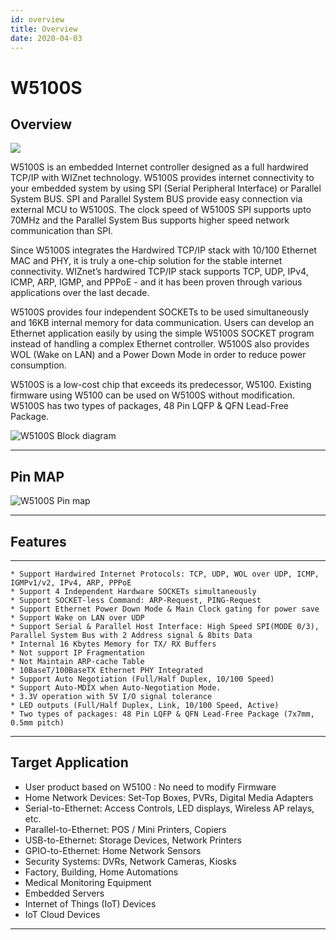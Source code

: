 ```yaml
---
id: overview
title: Overview
date: 2020-04-03
---
```


# W5100S

## Overview

![](/products/w5100s/w5100s_pm.png)

W5100S is an embedded Internet controller designed as a full hardwired
TCP/IP with WIZnet technology. W5100S provides internet connectivity to
your embedded system by using SPI (Serial Peripheral Interface) or
Parallel System BUS. SPI and Parallel System BUS provide easy connection
via external MCU to W5100S. The clock speed of W5100S SPI supports upto
70MHz and the Parallel System Bus supports higher speed network
communication than SPI.

Since W5100S integrates the Hardwired TCP/IP stack with 10/100 Ethernet
MAC and PHY, it is truly a one-chip solution for the stable internet
connectivity. WIZnet’s hardwired TCP/IP stack supports TCP, UDP, IPv4,
ICMP, ARP, IGMP, and PPPoE - and it has been proven through various
applications over the last decade.

W5100S provides four independent SOCKETs to be used simultaneously and
16KB internal memory for data communication. Users can develop an
Ethernet application easily by using the simple W5100S SOCKET program
instead of handling a complex Ethernet controller. W5100S also provides
WOL (Wake on LAN) and a Power Down Mode in order to reduce power
consumption.

W5100S is a low-cost chip that exceeds its predecessor, W5100. Existing
firmware using W5100 can be used on W5100S without modification. W5100S
has two types of packages, 48 Pin LQFP & QFN Lead-Free Package.

![W5100S Block diagram](/products/w5100s/w5100s_diagram.png)

-----


## Pin MAP
![W5100S Pin map](/products/w5100s/w5100s_pinmap.png)

-----


## Features
-----
    * Support Hardwired Internet Protocols: TCP, UDP, WOL over UDP, ICMP, IGMPv1/v2, IPv4, ARP, PPPoE
    * Support 4 Independent Hardware SOCKETs simultaneously
    * Support SOCKET-less Command: ARP-Request, PING-Request
    * Support Ethernet Power Down Mode & Main Clock gating for power save
    * Support Wake on LAN over UDP
    * Support Serial & Parallel Host Interface: High Speed SPI(MODE 0/3), Parallel System Bus with 2 Address signal & 8bits Data
    * Internal 16 Kbytes Memory for TX/ RX Buffers 
    * Not support IP Fragmentation
    * Not Maintain ARP-cache Table 
    * 10BaseT/100BaseTX Ethernet PHY Integrated
    * Support Auto Negotiation (Full/Half Duplex, 10/100 Speed)
    * Support Auto-MDIX when Auto-Negotiation Mode.
    * 3.3V operation with 5V I/O signal tolerance
    * LED outputs (Full/Half Duplex, Link, 10/100 Speed, Active)
    * Two types of packages: 48 Pin LQFP & QFN Lead-Free Package (7x7mm, 0.5mm pitch)

-----


## Target Application

  - User product based on W5100 : No need to modify Firmware
  - Home Network Devices: Set-Top Boxes, PVRs, Digital Media Adapters
  - Serial-to-Ethernet: Access Controls, LED displays, Wireless AP
    relays, etc.
  - Parallel-to-Ethernet: POS / Mini Printers, Copiers
  - USB-to-Ethernet: Storage Devices, Network Printers
  - GPIO-to-Ethernet: Home Network Sensors
  - Security Systems: DVRs, Network Cameras, Kiosks
  - Factory, Building, Home Automations
  - Medical Monitoring Equipment
  - Embedded Servers
  - Internet of Things (IoT) Devices
  - IoT Cloud Devices

-----
